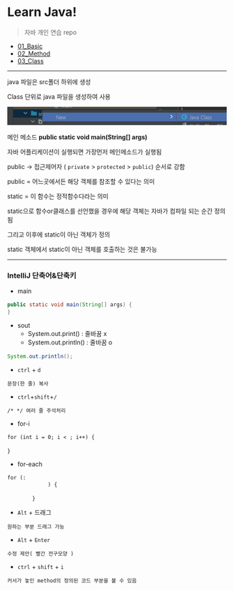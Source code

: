 # Learn Java!
> 자바 개인 연습 repo

- [01_Basic](01_Basic.md)
- [02_Method](02_Method.md)
- [03_Class](03_Class.md)







---

java 파일은 src폴더 하위에 생성

Class 단위로 java 파일을 생성하여 사용

![new_javaclass](README.assets/new_javaclass.png)



메인 메소드 **public static void main(String[] args)**

자바 어플리케이션이 실행되면 가장먼저 메인메소드가 실행됨



public -> 접근제어자 ( `private` > `protected` > `public`) 순서로 강함

public = 어느곳에서든 해당 객체를 참조할 수 있다는 의미



static = 이 함수는 정적함수다라는 의미

static으로 함수or클래스를 선언했을 경우에 해당 객체는 자바가 컴파일 되는 순간 정의됨

그리고 이후에 static이 아닌 객체가 정의

static 객체에서 static이 아닌 객체를 호출하는 것은 불가능



---

### IntelliJ 단축어&단축키

- main

```java
public static void main(String[] args) {
}
```



- sout
  - System.out.print() : 줄바꿈 x
  - System.out.println() : 줄바꿈 o

```java
System.out.println();
```



- `ctrl` + `d`

```
문장(한 줄) 복사
```



- `ctrl`+`shift`+`/`

```
/* */ 여러 줄 주석처리
```



- for-i

```
for (int i = 0; i < ; i++) {

}
```



- for-each

```
for (:
             ) {
            
        }
```



- `Alt` + 드래그

```
원하는 부분 드래그 가능
```





- `Alt` + `Enter`

```
수정 제안( 빨간 전구모양 )
```





- `ctrl` + `shift` + `i`

```
커서가 놓인 method의 정의된 코드 부분을 볼 수 있음
```

